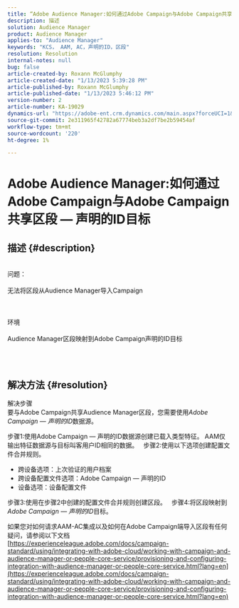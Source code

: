 ```yaml
---
title: “Adobe Audience Manager:如何通过Adobe Campaign与Adobe Campaign共享区段 — 声明的ID目标”
description: 描述
solution: Audience Manager
product: Audience Manager
applies-to: "Audience Manager"
keywords: "KCS， AAM, AC，声明的ID，区段"
resolution: Resolution
internal-notes: null
bug: false
article-created-by: Roxann McGlumphy
article-created-date: "1/13/2023 5:39:28 PM"
article-published-by: Roxann McGlumphy
article-published-date: "1/13/2023 5:46:12 PM"
version-number: 2
article-number: KA-19029
dynamics-url: "https://adobe-ent.crm.dynamics.com/main.aspx?forceUCI=1&pagetype=entityrecord&etn=knowledgearticle&id=50942f38-6993-ed11-aad1-6045bd006a22"
source-git-commit: 2e311965f42782a67774beb3a2df7be2b59454af
workflow-type: tm+mt
source-wordcount: '220'
ht-degree: 1%

---
```


# Adobe Audience Manager:如何通过Adobe Campaign与Adobe Campaign共享区段 — 声明的ID目标

## 描述 {#description}

<br>问题：<br><br>
无法将区段从Audience Manager导入Campaign
<br><br> <br><br>环境<br><br>
Audience Manager区段映射到Adobe Campaign声明的ID目标

<br> <br>

## 解决方法 {#resolution}

解决步骤<br>
要与Adobe Campaign共享Audience Manager区段，您需要使用*Adobe Campaign — 声明的ID*&#x200B;数据源。

步骤1:使用Adobe Campaign — 声明的ID数据源创建已载入类型特征。
AAM仅输出特征数据源与目标叫客用户ID相同的数据。
 
步骤2:使用以下选项创建配置文件合并规则。

- 跨设备选项：上次验证的用户档案
- 跨设备配置文件选项：Adobe Campaign — 声明的ID
- 设备选项：设备配置文件


步骤3:使用在步骤2中创建的配置文件合并规则创建区段。
 
步骤4:将区段映射到 *Adobe Campaign — 声明的ID*&#x200B;目标。

如果您对如何请求AAM-AC集成以及如何在Adobe Campaign端导入区段有任何疑问，请参阅以下文档
[https://experienceleague.adobe.com/docs/campaign-standard/using/integrating-with-adobe-cloud/working-with-campaign-and-audience-manager-or-people-core-service/provisioning-and-configuring-integration-with-audience-manager-or-people-core-service.html?lang=en](https://experienceleague.adobe.com/docs/campaign-standard/using/integrating-with-adobe-cloud/working-with-campaign-and-audience-manager-or-people-core-service/provisioning-and-configuring-integration-with-audience-manager-or-people-core-service.html?lang=en)

